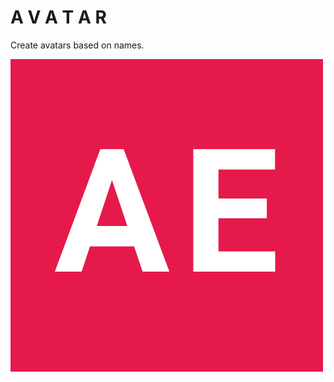 A V A T A R
===========

Create avatars based on names.

[![Example](https://raw.githubusercontent.com/ae0000/avatar/master/out.png)](https://raw.githubusercontent.com/ae0000/avatar/master/out.png)
